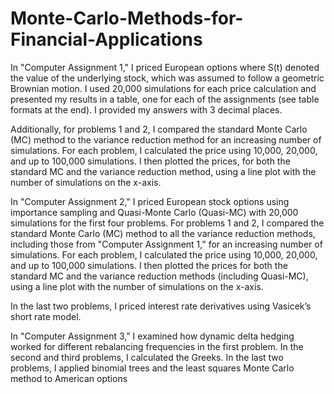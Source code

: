 # Monte-Carlo-Methods-for-Financial-Applications
In "Computer Assignment 1," I priced European options where S(t) denoted the value of the underlying stock, which was assumed to follow a geometric Brownian motion. I used 20,000 simulations for each price calculation and presented my results in a table, one for each of the assignments (see table formats at the end). I provided my answers with 3 decimal places.

Additionally, for problems 1 and 2, I compared the standard Monte Carlo (MC) method to the variance reduction method for an increasing number of simulations. For each problem, I calculated the price using 10,000, 20,000, and up to 100,000 simulations. I then plotted the prices, for both the standard MC and the variance reduction method, using a line plot with the number of simulations on the x-axis.

In "Computer Assignment 2," I priced European stock options using importance sampling and Quasi-Monte Carlo (Quasi-MC) with 20,000 simulations for the first four problems. For problems 1 and 2, I compared the standard Monte Carlo (MC) method to all the variance reduction methods, including those from "Computer Assignment 1," for an increasing number of simulations. For each problem, I calculated the price using 10,000, 20,000, and up to 100,000 simulations. I then plotted the prices for both the standard MC and the variance reduction methods (including Quasi-MC), using a line plot with the number of simulations on the x-axis.

In the last two problems, I priced interest rate derivatives using Vasicek’s short rate model.

In "Computer Assignment 3," I examined how dynamic delta hedging worked for different rebalancing frequencies in the first problem. In the second and third problems, I calculated the Greeks. In the last two problems, I applied binomial trees and the least squares Monte Carlo method to American options
